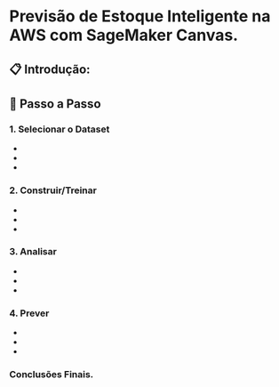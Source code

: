 #  Previsão de Estoque Inteligente na AWS com SageMaker Canvas.



## 📋 Introdução:




## 🚀 Passo a Passo

### 1. Selecionar o Dataset

-   
-   
- 

### 2. Construir/Treinar

-   
-   
-   

### 3. Analisar

-   
-   
-   

### 4. Prever

-   
-   
-  

### Conclusões Finais.



